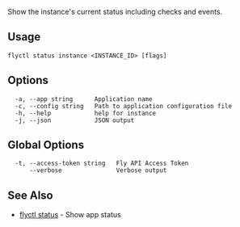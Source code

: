 Show the instance's current status including checks and events.


## Usage
~~~
flyctl status instance <INSTANCE_ID> [flags]
~~~

## Options

~~~
  -a, --app string      Application name
  -c, --config string   Path to application configuration file
  -h, --help            help for instance
  -j, --json            JSON output
~~~

## Global Options

~~~
  -t, --access-token string   Fly API Access Token
      --verbose               Verbose output
~~~

## See Also

* [flyctl status](/docs/flyctl/status/)	 - Show app status

